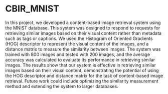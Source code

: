 # CBIR_MNIST
In this project, we developed a content-based image retrieval system using the MNIST database. This system was designed to respond to requests for retrieving similar images based on their visual content rather than metadata such as tags or captions. We used the Histogram of Oriented Gradients (HOG) descriptor to represent the visual content of the images, and a distance matrix to measure the similarity between images. The system was trained with 800 images and tested with 200 images, and the average accuracy was calculated to evaluate its performance in retrieving similar images. The results show that our system is effective in retrieving similar images based on their visual content, demonstrating the potential of using the HOG descriptor and distance matrix for the task of content-based image retrieval. Future work could include optimizing the similarity measurement method and extending the system to larger databases.
